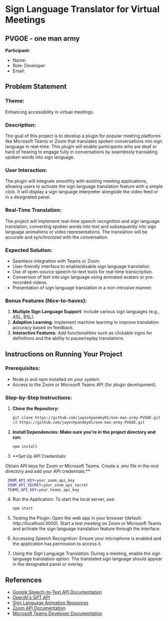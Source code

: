 # Sign Language Translator for Virtual Meetings

## PVGOE - one man army
**Participant:**
- Name: 
- Role: Developer
- Email: 

## Problem Statement
### Theme:
Enhancing accessibility in virtual meetings.

### Description:
The goal of this project is to develop a plugin for popular meeting platforms like Microsoft Teams or Zoom that translates spoken conversations into sign language in real-time. This plugin will enable participants who are deaf or hard of hearing to engage fully in conversations by seamlessly translating spoken words into sign language.

### User Interaction:
The plugin will integrate smoothly with existing meeting applications, allowing users to activate the sign language translation feature with a simple click. It will display a sign language interpreter alongside the video feed or in a designated panel.

### Real-Time Translation:
The project will implement real-time speech recognition and sign language translation, converting spoken words into text and subsequently into sign language animations or video representations. The translation will be accurate and synchronized with the conversation.

### Expected Solution:
- Seamless integration with Teams or Zoom.
- User-friendly interface to enable/disable sign language translation.
- Use of open-source speech-to-text tools for real-time transcription.
- Conversion of text into sign language using animated avatars or pre-recorded videos.
- Presentation of sign language translation in a non-intrusive manner.

### Bonus Features (Nice-to-haves):
1. **Multiple Sign Language Support**: Include various sign languages (e.g., ASL, BSL).
2. **Adaptive Learning**: Implement machine learning to improve translation accuracy based on feedback.
3. **Interactive Features**: Add functionalities such as clickable signs for definitions and the ability to pause/replay translations.

## Instructions on Running Your Project

### Prerequisites:
- Node.js and npm installed on your system.
- Access to the Zoom or Microsoft Teams API (for plugin development).

### Step-by-Step Instructions:

1. **Clone the Repository:**
   ```bash
   git clone https://github.com/jayeshpandey01/one-man-army-PVGOE.git
   cd https://github.com/jayeshpandey01/one-man-army-PVGOE.git
   
2. **Install Dependencies: Make sure you're in the project directory and run:**
   ```bash
   npm install
   
3. **Set Up API Credentials:
   
Obtain API keys for Zoom or Microsoft Teams.
Create a .env file in the root directory and add your API credentials:**
   ```bash
    ZOOM_API_KEY=your_zoom_api_key
    ZOOM_API_SECRET=your_zoom_api_secret
    TEAMS_API_KEY=your_teams_api_key
```

4. Run the Application: To start the local server, use:
   ```bash
   npm start
   
5. Testing the Plugin:
Open the web app in your browser (default: http://localhost:3000).
Start a test meeting on Zoom or Microsoft Teams and activate the sign language translation feature through the interface.

6. Accessing Speech Recognition: Ensure your microphone is enabled and the application has permission to access it.

7. Using the Sign Language Translation:
During a meeting, enable the sign language translation option.
The translated sign language should appear in the designated panel or overlay.


## References
- [Google Speech-to-Text API Documentation](https://cloud.google.com/speech-to-text/docs)
- [OpenAI's GPT API](https://beta.openai.com/docs/)
- [Sign Language Animation Resources](https://www.example.com)  <!-- Replace with actual resource link -->
- [Zoom API Documentation](https://marketplace.zoom.us/docs/api-reference/zoom-api)
- [Microsoft Teams Developer Documentation](https://docs.microsoft.com/en-us/microsoftteams/platform/)
